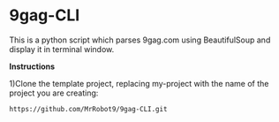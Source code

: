 # 9gag-CLI

This is a python script which parses 9gag.com using BeautifulSoup and display it in terminal window.

**Instructions**

1)Clone the template project, replacing my-project with the name of the project you are creating:
    
    https://github.com/MrRobot9/9gag-CLI.git
